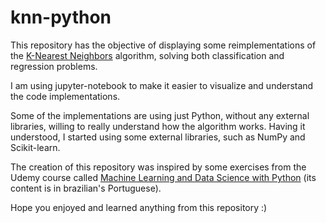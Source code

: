 # knn-python

This repository has the objective of displaying some reimplementations of the [K-Nearest Neighbors](https://en.wikipedia.org/wiki/K-nearest_neighbors_algorithm) algorithm, solving both classification and regression problems.

I am using jupyter-notebook to make it easier to visualize and understand the code implementations.

Some of the implementations are using just Python, without any external libraries, willing to really understand how the algorithm works. Having it understood, I started using some external libraries, such as NumPy and Scikit-learn.

The creation of this repository was inspired by some exercises from the Udemy course called [Machine Learning and Data Science with Python](https://www.udemy.com/machine-learning-e-data-science-com-python/learn/v4/overview) (its content is in brazilian's Portuguese).

Hope you enjoyed and learned anything from this repository :)
